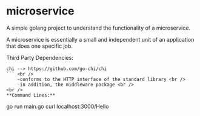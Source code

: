 # microservice

A simple golang project to understand the functionality of a microservice. <br />

A microservice is essentially a small and independent unit of an application that does one specific job. <br />

Third Party Dependencies: <br />
```
chi --> https://github.com/go-chi/chi 
``` <br />
    -conforms to the HTTP interface of the standard library <br />
    -in addition, the middleware package <br />
<br />
**Command Lines:**
```
go run main.go
curl localhost:3000/Hello
```
